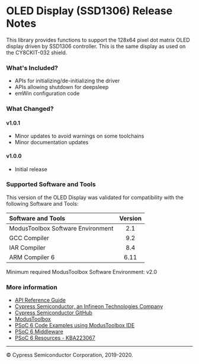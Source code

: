 # OLED Display (SSD1306) Release Notes

This library provides functions to support the 128x64 pixel dot matrix OLED display driven by SSD1306 controller. This is the same display as used on the CY8CKIT-032 shield.

### What's Included?
* APIs for initializing/de-initializing the driver
* APIs allowing shutdown for deepsleep
* emWin configuration code

### What Changed?
#### v1.0.1
* Minor updates to avoid warnings on some toolchains
* Minor documentation updates
#### v1.0.0
* Initial release

### Supported Software and Tools
This version of the OLED Display was validated for compatibility with the following Software and Tools:

| Software and Tools                        | Version |
| :---                                      | :----:  |
| ModusToolbox Software Environment         | 2.1     |
| GCC Compiler                              | 9.2     |
| IAR Compiler                              | 8.4     |
| ARM Compiler 6                            | 6.11    |

Minimum required ModusToolbox Software Environment: v2.0

### More information

* [API Reference Guide](https://cypresssemiconductorco.github.io/display-oled-ssd1306/html/index.html)
* [Cypress Semiconductor, an Infineon Technologies Company](http://www.cypress.com)
* [Cypress Semiconductor GitHub](https://github.com/cypresssemiconductorco)
* [ModusToolbox](https://www.cypress.com/products/modustoolbox-software-environment)
* [PSoC 6 Code Examples using ModusToolbox IDE](https://github.com/cypresssemiconductorco/Code-Examples-for-ModusToolbox-Software)
* [PSoC 6 Middleware](https://github.com/cypresssemiconductorco/psoc6-middleware)
* [PSoC 6 Resources - KBA223067](https://community.cypress.com/docs/DOC-14644)

---
© Cypress Semiconductor Corporation, 2019-2020.